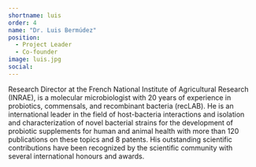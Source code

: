 ```yaml
---
shortname: luis
order: 4
name: "Dr. Luis Bermúdez"
position: 
  - Project Leader
  - Co-founder
image: luis.jpg
social:
---
```

Research Director at the French National Institute of Agricultural Research (INRAE), is a molecular microbiologist with 20 years of experience in probiotics, commensals, and recombinant bacteria (recLAB). He is an international leader in the field of host-bacteria interactions and isolation and characterization of novel bacterial strains for the development of probiotic supplements for human and animal health with more than 120 publications on these topics and 8 patents. His outstanding scientific contributions have been recognized by the scientific community with several international honours and awards.
